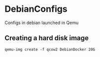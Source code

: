 # DebianConfigs
Configs in debian launched in Qemu

## Creating a hard disk image
`qemu-img create -f qcow2 DebianDocker 20G`

